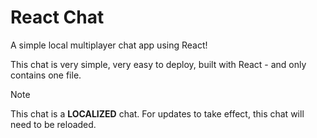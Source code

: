 # React Chat
A simple local multiplayer chat app using React!

This chat is very simple, very easy to deploy, built with React - and only contains one file.

> [!NOTE]
> This chat is a **LOCALIZED** chat. For updates to take effect, this chat will need to be reloaded.
